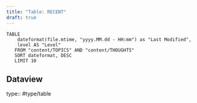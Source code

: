 ```yaml
---
title: "Table: RECENT"
draft: true
---
```

```dataview
TABLE 
	dateformat(file.mtime, "yyyy.MM.dd - HH:mm") as "Last Modified",
	level AS "Level"
   FROM "content/TOPICS" AND "content/THOUGHTS"
   SORT dateformat, DESC
   LIMIT 10
```


## Dataview
type:: #type/table
